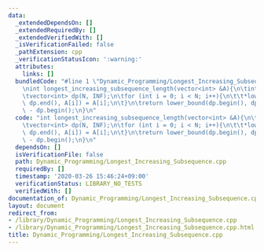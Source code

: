 ```yaml
---
data:
  _extendedDependsOn: []
  _extendedRequiredBy: []
  _extendedVerifiedWith: []
  _isVerificationFailed: false
  _pathExtension: cpp
  _verificationStatusIcon: ':warning:'
  attributes:
    links: []
  bundledCode: "#line 1 \"Dynamic_Programming/Longest_Increasing_Subsequence.cpp\"\
    \nint longest_increasing_subsequence_length(vector<int> &A){\n\tint N = A.size();\n\
    \tvector<int> dp(N, INF);\n\tfor (int i = 0; i < N; i++){\n\t\t*lower_bound(dp.begin(),\
    \ dp.end(), A[i]) = A[i];\n\t}\n\treturn lower_bound(dp.begin(), dp.end(), INF)\
    \ - dp.begin();\n}\n"
  code: "int longest_increasing_subsequence_length(vector<int> &A){\n\tint N = A.size();\n\
    \tvector<int> dp(N, INF);\n\tfor (int i = 0; i < N; i++){\n\t\t*lower_bound(dp.begin(),\
    \ dp.end(), A[i]) = A[i];\n\t}\n\treturn lower_bound(dp.begin(), dp.end(), INF)\
    \ - dp.begin();\n}\n"
  dependsOn: []
  isVerificationFile: false
  path: Dynamic_Programming/Longest_Increasing_Subsequence.cpp
  requiredBy: []
  timestamp: '2020-03-26 15:46:24+09:00'
  verificationStatus: LIBRARY_NO_TESTS
  verifiedWith: []
documentation_of: Dynamic_Programming/Longest_Increasing_Subsequence.cpp
layout: document
redirect_from:
- /library/Dynamic_Programming/Longest_Increasing_Subsequence.cpp
- /library/Dynamic_Programming/Longest_Increasing_Subsequence.cpp.html
title: Dynamic_Programming/Longest_Increasing_Subsequence.cpp
---
```

